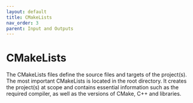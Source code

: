 ```yaml
---
layout: default
title: CMakeLists
nav_order: 3
parent: Input and Outputs
---
```


# CMakeLists
The CMakeLists files define the source files and targets of the project(s). The most important CMakeLists is located in the root directory. It creates the project(s) at scope and contains essential information such as the required compiler, as well as the versions of CMake, C++ and libraries.

